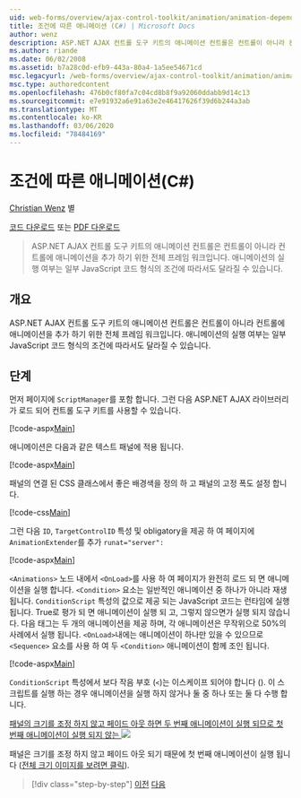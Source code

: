 ```yaml
---
uid: web-forms/overview/ajax-control-toolkit/animation/animation-depending-on-a-condition-cs
title: 조건에 따른 애니메이션 (C#) | Microsoft Docs
author: wenz
description: ASP.NET AJAX 컨트롤 도구 키트의 애니메이션 컨트롤은 컨트롤이 아니라 컨트롤에 애니메이션을 추가 하기 위한 전체 프레임 워크입니다. 애니메이션의 여부입니다.
ms.author: riande
ms.date: 06/02/2008
ms.assetid: b7a28c0d-efb9-443a-80a4-1a5ee54671cd
msc.legacyurl: /web-forms/overview/ajax-control-toolkit/animation/animation-depending-on-a-condition-cs
msc.type: authoredcontent
ms.openlocfilehash: 476b0cf80fa7c04cd8b8f9a92060ddabb9d14c13
ms.sourcegitcommit: e7e91932a6e91a63e2e46417626f39d6b244a3ab
ms.translationtype: MT
ms.contentlocale: ko-KR
ms.lasthandoff: 03/06/2020
ms.locfileid: "78484169"
---
```

# <a name="animation-depending-on-a-condition-c"></a>조건에 따른 애니메이션(C#)

[Christian Wenz](https://github.com/wenz) 별

[코드 다운로드](https://download.microsoft.com/download/f/9/a/f9a26acd-8df4-4484-8a18-199e4598f411/Animation4.cs.zip) 또는 [PDF 다운로드](https://download.microsoft.com/download/6/7/1/6718d452-ff89-4d3f-a90e-c74ec2d636a3/animation4CS.pdf)

> ASP.NET AJAX 컨트롤 도구 키트의 애니메이션 컨트롤은 컨트롤이 아니라 컨트롤에 애니메이션을 추가 하기 위한 전체 프레임 워크입니다. 애니메이션의 실행 여부는 일부 JavaScript 코드 형식의 조건에 따라서도 달라질 수 있습니다.

## <a name="overview"></a>개요

ASP.NET AJAX 컨트롤 도구 키트의 애니메이션 컨트롤은 컨트롤이 아니라 컨트롤에 애니메이션을 추가 하기 위한 전체 프레임 워크입니다. 애니메이션의 실행 여부는 일부 JavaScript 코드 형식의 조건에 따라서도 달라질 수 있습니다.

## <a name="steps"></a>단계

먼저 페이지에 `ScriptManager`를 포함 합니다. 그런 다음 ASP.NET AJAX 라이브러리가 로드 되어 컨트롤 도구 키트를 사용할 수 있습니다.

[!code-aspx[Main](animation-depending-on-a-condition-cs/samples/sample1.aspx)]

애니메이션은 다음과 같은 텍스트 패널에 적용 됩니다.

[!code-aspx[Main](animation-depending-on-a-condition-cs/samples/sample2.aspx)]

패널의 연결 된 CSS 클래스에서 좋은 배경색을 정의 하 고 패널의 고정 폭도 설정 합니다.

[!code-css[Main](animation-depending-on-a-condition-cs/samples/sample3.css)]

그런 다음 `ID`, `TargetControlID` 특성 및 obligatory을 제공 하 여 페이지에 `AnimationExtender`를 추가 `runat="server":`

[!code-aspx[Main](animation-depending-on-a-condition-cs/samples/sample4.aspx)]

`<Animations>` 노드 내에서 `<OnLoad>`를 사용 하 여 페이지가 완전히 로드 되 면 애니메이션을 실행 합니다. `<Condition>` 요소는 일반적인 애니메이션 중 하나가 아니라 재생 됩니다. `ConditionScript` 특성의 값으로 제공 되는 JavaScript 코드는 런타임에 실행 됩니다. True로 평가 되 면 애니메이션이 실행 되 고, 그렇지 않으면가 실행 되지 않습니다. 다음 태그는 두 개의 애니메이션을 제공 하며, 각 애니메이션은 무작위으로 50%의 사례에서 실행 됩니다. `<OnLoad>`내에는 애니메이션이 하나만 있을 수 있으므로 `<Sequence>` 요소를 사용 하 여 두 `<Condition>` 애니메이션이 함께 조인 됩니다.

[!code-aspx[Main](animation-depending-on-a-condition-cs/samples/sample5.aspx)]

`ConditionScript` 특성에서 보다 작음 부호 (`<`)는 이스케이프 되어야 합니다 (). 이 스크립트를 실행 하는 경우 애니메이션을 실행 하지 않거나 둘 중 하나 또는 둘 다 수행 합니다.

[패널의 크기를 조정 하지 않고 페이드 아웃 하면 두 번째 애니메이션이 실행 되므로 첫 번째 애니메이션이 실행 되지 않는 ![](animation-depending-on-a-condition-cs/_static/image2.png)](animation-depending-on-a-condition-cs/_static/image1.png)

패널은 크기를 조정 하지 않고 페이드 아웃 되기 때문에 첫 번째 애니메이션이 실행 됩니다 ([전체 크기 이미지를 보려면 클릭](animation-depending-on-a-condition-cs/_static/image3.png)).

> [!div class="step-by-step"]
> [이전](executing-several-animations-after-each-other-cs.md)
> [다음](picking-one-animation-out-of-a-list-cs.md)
